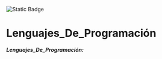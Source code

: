 ![Static Badge](https://img.shields.io/badge/Python-13?style=flat-square&logo=python&logoColor=black&color=white)

# Lenguajes_De_Programación
_**Lenguajes_De_Programación:**_
